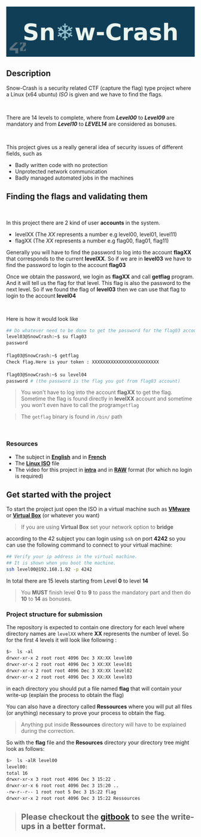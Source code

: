 ![Snow-Crash Header](__resources__/images/snow_crash.png)

## Description

Snow-Crash is a security related CTF (capture the flag) type project where a Linux (x64 ubuntu) _ISO_ is given and we have to find the flags.

<br/>

There are 14 levels to complete, where from **_Level00_** to **_Level09_** are mandatory and from **_Level10_** to **_LEVEL14_** are considered as bonuses.

‌

This project gives us a really general idea of security issues of different fields, such as

- Badly written code with no protection
- Unprotected network communication
- Badly managed automated jobs in the machines

## Finding the flags and validating them

‌

In this project there are 2 kind of user **accounts** in the system.

- levelXX (The _XX_ represents a number e.g level00, level01, level11)
- flagXX (The _XX_ represents a number e.g flag00, flag01, flag11)

Generally you will have to find the password to log into the account **flagXX** that corresponds to the current **levelXX**. So if we are in **level03** we have to find the password to login to the account **flag03**

Once we obtain the password, we login as **flagXX** and call **getflag** program. And it will tell us the flag for that level. This flag is also the password to the next level. So if we found the flag of **level03** then we can use that flag to login to the account **level04**

‌

Here is how it would look like

```bash
## Do whatever need to be done to get the password for the flag03 account
level03@SnowCrash:~$ su flag03
password

flag03@SnowCrash:~$ getflag
Check flag.Here is your token : XXXXXXXXXXXXXXXXXXXXXXXXX

flag03@SnowCrash:~$ su level04
password # (the password is the flag you got from flag03 account)
```

> You won't have to log into the account **flagXX** to get the flag. Sometime the flag is found directly in **levelXX** account and sometime you won't even have to call the program`getflag`

> The `getflag` binary is found in `/bin/` path

<br/>

### Resources

- The subject in [**English**](https://cdn.intra.42.fr/pdf/pdf/7152/en.subject.pdf) and in [**French**](https://cdn.intra.42.fr/pdf/pdf/7153/fr.subject.pdf)
- The [**Linux ISO**](https://projects.intra.42.fr/uploads/document/document/1272/SnowCrash.iso) file
- The video for this project in [**intra**](https://elearning.intra.42.fr/notions/snow-crash/subnotions/snow-crash/videos/snow-crash) and in [**RAW**](https://cdn.intra.42.fr/video/video/404/_projet__snow_crash.mp4) format (for which no login is required)

## Get started with the project

To start the project just open the ISO in a virtual machine such as [**VMware**](https://www.vmware.com/) or [**Virtual Box**](https://www.virtualbox.org/) (or whatever you want)

> If you are using **Virtual Box** set your network option to **bridge**

according to the 42 subject you can login using `ssh` on port **4242** so you can use the following command to connect to your virtual machine:

```bash
## Verify your ip address in the virtual machine.
## It is shown when you boot the machine.
ssh level00@192.168.1.92 -p 4242
```

In total there are 15 levels starting from Level **0** to level **14**

> You **MUST** finish level **0** to **9** to pass the mandatory part and then do **10** to **14** as bonuses.

### Project structure for submission

The repository is expected to contain one directory for each level where directory names are `levelXX` where **XX** represents the number of level. So for the first 4 levels it will look like following :

```bash
$>  ls -al
drwxr-xr-x 2 root root 4096 Dec 3 XX:XX level00
drwxr-xr-x 2 root root 4096 Dec 3 XX:XX level01
drwxr-xr-x 2 root root 4096 Dec 3 XX:XX level02
drwxr-xr-x 2 root root 4096 Dec 3 XX:XX level03
```

in each directory you should put a file named **flag** that will contain your write-up (explain the process to obtain the flag)

You can also have a directory called **Ressources** where you will put all files (or anything) necessary to prove your process to obtain the flag.

> Anything put inside **Ressources** directory will have to be explained during the correction.

So with the **flag** file and the **Resources** directory your directory tree might look as follows:

```bash
$>  ls -alR level00
level00:
total 16
drwxr-xr-x 3 root root 4096 Dec 3 15:22 .
drwxr-xr-x 6 root root 4096 Dec 3 15:20 ..
-rw-r--r-- 1 root root 5 Dec 3 15:22 flag
drwxr-xr-x 2 root root 4096 Dec 3 15:22 Ressources
```

> ## Please checkout the [gitbook](https://suddin.gitbook.io/snow-crash) to see the write-ups in a better format.
